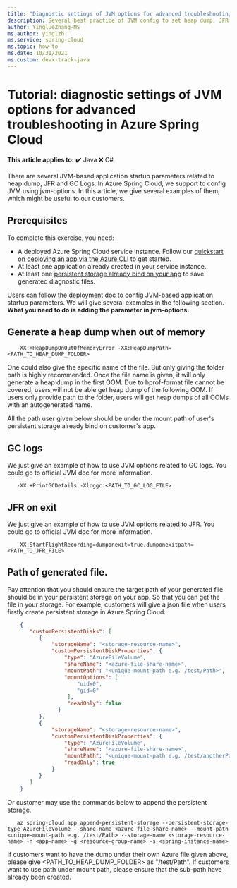 ```yaml
---
title: "Diagnostic settings of JVM options for advanced troubleshooting in Azure Spring Cloud"
description: Several best practice of JVM config to set heap dump, JFR, and GC logs.
author: YinglueZhang-MS
ms.author: yinglzh
ms.service: spring-cloud
ms.topic: how-to
ms.date: 10/31/2021
ms.custom: devx-track-java
---
```


# Tutorial: diagnostic settings of JVM options for advanced troubleshooting in Azure Spring Cloud

**This article applies to:** ✔️ Java ❌ C#

There are several JVM-based application startup parameters related to heap dump, JFR and GC Logs. In Azure Spring Cloud, we support to config JVM using jvm-options. In this article, we give several examples of them, which might be useful to our customers.

## Prerequisites
To complete this exercise, you need:

* A deployed Azure Spring Cloud service instance. Follow our [quickstart on deploying an app via the Azure CLI](./quickstart.md) to get started.
* At least one application already created in your service instance.
* At least one [persistent storage already bind on your app](how-to-built-in-persistent-storage.md) to save generated diagnostic files.

Users can follow the [deployment doc](/cli/azure/spring-cloud/app/deployment?view=azure-cli-latest) to config JVM-based application startup parameters. We will give several examples in the following section. **What you need to do is adding the parameter in jvm-options.**

## Generate a heap dump when out of memory
```heap dump when OOM
   -XX:+HeapDumpOnOutOfMemoryError -XX:HeapDumpPath=<PATH_TO_HEAP_DUMP_FOLDER> 
```
One could also give the specific name of the file. But only giving the folder path is highly recommended. Once the file name is given, it will only generate a heap dump in the first OOM. Due to hprof-format file cannot be covered, users will not be able get heap dump of the following OOM. If users only provide path to the folder, users will get heap dumps of all OOMs with an autogenerated name.

All the path user given below should be under the mount path of user's persistent storage already bind on customer's app.

## GC logs
We just give an example of how to use JVM options related to GC logs. You could go to official JVM doc for more information.
```GC Logs
   -XX:+PrintGCDetails -Xloggc:<PATH_TO_GC_LOG_FILE>
```

## JFR on exit
We just give an example of how to use JVM options related to JFR. You could go to official JVM doc for more information.
```JFR on exit
   -XX:StartFlightRecording=dumponexit=true,dumponexitpath=<PATH_TO_JFR_FILE>
```

## Path of generated file.
Pay attention that you should ensure the target path of your generated file should be in your persistent storage on your app. So that you can get the file in your storage.
For example, customers will give a json file when users firstly create persistent storage in Azure Spring Cloud.
```json
    {
       "customPersistentDisks": [
          {
              "storageName": "<storage-resource-name>",
              "customPersistentDiskProperties": {
                  "type": "AzureFileVolume",
                  "shareName": "<azure-file-share-name>",
                  "mountPath": "<unique-mount-path e.g. /test/Path>",
                  "mountOptions": [
                      "uid=0",
                      "gid=0"
                   ],
                   "readOnly": false 
                }
          },
          {
              "storageName": "<storage-resource-name>",
              "customPersistentDiskProperties": {
                  "type": "AzureFileVolume",
                  "shareName": "<azure-file-share-name>",
                  "mountPath": "<unique-mount-path e.g. /test/anotherPath>",
                  "readOnly": true
              }
          }
       ]
    }
```
Or customer may use the commands below to append the persistent storage.
    
```
   az spring-cloud app append-persistent-storage --persistent-storage-type AzureFileVolume --share-name <azure-file-share-name> --mount-path <unique-mount-path e.g. /test/Path> --storage-name <storage-resource-name> -n <app-name> -g <resource-group-name> -s <spring-instance-name>
```
   
   If customers want to have the dump under their own Azure file given above, please give <PATH_TO_HEAP_DUMP_FOLDER> as "/test/Path". If customers want to use path under mount path, please ensure that the sub-path have already been created.